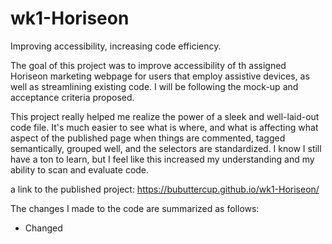 # wk1-Horiseon
Improving accessibility, increasing code efficiency.

The goal of this project was to improve accessibility of th assigned Horiseon marketing webpage for users that employ assistive devices, as well as streamlining existing code. I will be following the mock-up and acceptance criteria proposed.

This project really helped me realize the power of a sleek and well-laid-out code file. It's much easier to see what is where, and what is affecting what aspect of the published page when things are commented, tagged semantically, grouped well, and the selectors are standardized. I know I still have a ton to learn, but I feel like this increased my understanding and my ability to scan and evaluate code.

a link to the published project: https://bubuttercup.github.io/wk1-Horiseon/

The changes I made to the code are summarized as follows:

- Changed <title> to Horiseon Solutions

In HTML file:
- Converted div tags to semantic equivalents on lines.
- Added comments to identify the different sections of the page in the code
- Eliminated the ul and li in the header nav bar >> it was an unnecessary designation.
- Added title attribute to background image div. Also changed class to “background-image” to make more descriptive.
- Standardized class of the sections within the main content: they all required the same styling (also true of the img and h2 in those sections), so giving them the same class allowed condensation of CSS rules
- added unique ids to these sections for nav links
- Added alt tags to images in main sections
- Repeated class standardization for sidebar for same reason.
- Did not add alt images to the sidebar: these illustrations are purely decorative, they do not add to understanding of the text.

In CSS file:
- Ordered CSS by specificity, and tried to match to HTML structure for ease of locating pertinent code
- Added pertinent comments to match up sections with HTML and section on page
- Converted selectors made obsolete by the conversion of HTML tags to semantic equivalents
- Merged rule for .header div ul li into anchor rule set
- Eliminated .header div ul, as it was redundant (the a tags do the same thing)
- Took out p tag rule: 16px is the auto size
- Merged the rules for the three sections in <main> using a standardized class selector
- Did same for three sections in the <aside>

I would really appreciate any suggestions of improvements to my process or results that I could make to become a stronger developer.




